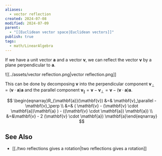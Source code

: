 ```yaml
---
aliases:
  - vector reflection
created: 2024-07-08
modified: 2024-07-09
parent:
  - "[[Euclidean vector space|Euclidean vectors]]"
publish: true
tags:
  - math/LinearAlgebra
---
```

If we have a unit vector $\mathbf{a}$ and a vector $\mathbf{v}$, we can reflect the vector $\mathbf{v}$ by a plane perpendicular to $\mathbf{a}$.

![[../assets/vector reflection.png|vector reflection.png]]

This can be done by decomposing $\mathbf{v}$ into the perpendicular component $\mathbf{v}_\perp = (\mathbf{v} \cdot \mathbf{a}) \mathbf{a}$ and the parallel component $\mathbf{v}_\parallel = \mathbf{v} - \mathbf{v}_\perp = \mathbf{v} - (\mathbf{v} \cdot \mathbf{a})\mathbf{a}$.

$$
\begin{eqnarray}R_{\mathbf{a}}(\mathbf{v}) &=& \mathbf{v}_\parallel - \mathbf{v}_\perp \\ 
 &=& ( \mathbf{v} - (\mathbf{v} \cdot \mathbf{a})\mathbf{a} ) - ((\mathbf{v} \cdot \mathbf{a}) \mathbf{a}) \\
 &=&\mathbf{v} - 2 (\mathbf{v} \cdot \mathbf{a}) \mathbf{a}\end{eqnarray}
$$

## See Also
- [[./two reflections gives a rotation|two reflections gives a rotation]]